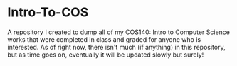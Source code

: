 # Intro-To-COS
A repository I created to dump all of my COS140: Intro to Computer Science works that were completed in class and graded for anyone who is interested.
As of right now, there isn't much (if anything) in this repository, but as time goes on, eventually it will be updated slowly but surely!
